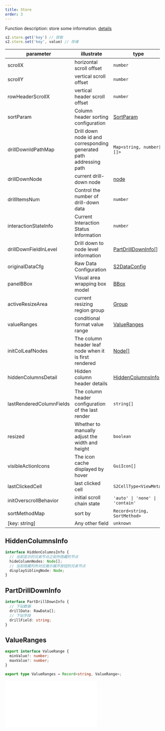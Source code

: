 ```yaml
---
title: Store
order: 3
---
```


Function description: store some information. [details](https://github.com/antvis/S2/blob/next/packages/s2-core/src/common/store/index.ts)

```ts
s2.store.get('key') // 获取
s2.store.set('key', value) // 存储
```

| parameter                | illustrate                                                          | type                                                             |
| ------------------------ | ------------------------------------------------------------------- | ---------------------------------------------------------------- |
| scrollX                  | horizontal scroll offset                                            | `number`                                                         |
| scrollY                  | vertical scroll offset                                              | `number`                                                         |
| rowHeaderScrollX              | vertical header scroll offset                                       | `number`                                                         |
| sortParam                | Column header sorting configuration                                 | [SortParam](/docs/api/components/sheet-component/#sortparams) |
| drillDownIdPathMap       | Drill down node id and corresponding generated path addressing path | `Map<string, number[][]>`                                     |
| drillDownNode            | current drill-down node                                             | [node](/docs/api/basic-class/node)                            |
| drillItemsNum            | Control the number of drill-down data                               | `number`                                                      |
| interactionStateInfo     | Current Interaction Status Information                              | `number`                                                      |
| drillDownFieldInLevel    | Drill down to node level information                                | [PartDrillDownInfo\[\]](#partdrilldowninfo)                   |
| originalDataCfg          | Raw Data Configuration                                              | [S2DataConfig](/docs/api/general/s2-data-config)                |
| panelBBox                | Visual area wrapping box model                                      | [BBox](/docs/api/basic-class/spreadsheet/#bbox)               |
| activeResizeArea         | current resizing region group                                       | [Group](https://g.antv.vision/zh/docs/api/group)              |
| valueRanges              | conditional format value range                                      | [ValueRanges](#valueranges)                                   |
| initColLeafNodes      | The column header leaf node when it is first rendered               | [Node\[\]](/docs/api/basic-class/node)                        |
| hiddenColumnsDetail      | Hidden column header details                                        | [HiddenColumnsInfo\[\]](#hiddencolumnsinfo)                   |
| lastRenderedColumnFields | The column header configuration of the last render                  | `string[]`                                                    |
| resized                  | Whether to manually adjust the width and height                     | `boolean`                                                     |
| visibleActionIcons       | The icon cache displayed by hover                                   | `GuiIcon[]`                                                   |
| lastClickedCell          | last clicked cell                                                   | `S2CellType<ViewMeta>`                                        |
| initOverscrollBehavior   | initial scroll chain state                                          | `'auto' \| 'none' \| 'contain'`                               |
| sortMethodMap            | sort by                                                             | `Record<string, SortMethod>`                                  |
| \[key: string]           | Any other field                                                     | `unknown`                                                     |

## HiddenColumnsInfo

```ts
interface HiddenColumnsInfo {
  // 当前显示的兄弟节点之前所隐藏的节点
  hideColumnNodes: Node[];
  // 当前隐藏列所对应展示展开按钮的兄弟节点
  displaySiblingNode: Node;
}
```

## PartDrillDownInfo

```ts
interface PartDrillDownInfo {
  // 下钻数据
  drillData: RawData[];
  // 下钻字段
  drillField: string;
}
```

## ValueRanges

```ts
export interface ValueRange {
  minValue?: number;
  maxValue?: number;
}

export type ValueRanges = Record<string, ValueRange>;
```

<embed src="@/docs/common/view-meta.en.md"></embed>
